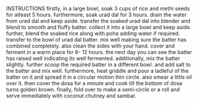 INSTRUCTIONS
firstly, in a large bowl, soak 3 cups of rice and methi seeds for atleast 5 hours.
furthermore, soak urad dal for 3 hours.
drain the water from urad dal and keep aside.
transfer the soaked urad dal into blender and blend to smooth and fluffy batter.
collect it into a large bowl and keep aside.
further, blend the soaked rice along with poha adding water if required.
transfer to the bowl of urad dal batter.
mix well making sure the batter has combined completely.
also clean the sides with your hand.
cover and ferment in a warm place for 8- 12 hours.
the next day you can see the batter has raised well indicating its well fermented.
additionally, mix the batter slightly.
further scoop the required batter in a different bowl.
and add salt to the batter and mix well.
furthermore, heat griddle and pour a ladleful of the batter on it and spread it in a circular motion thin circle.
also smear a little oil over it.
then cover the dosa for a minute and cook till the bottom of dosa turns golden brown.
finally, fold over to make a semi-circle or a roll and serve immediately with coconut chutney and sambar.